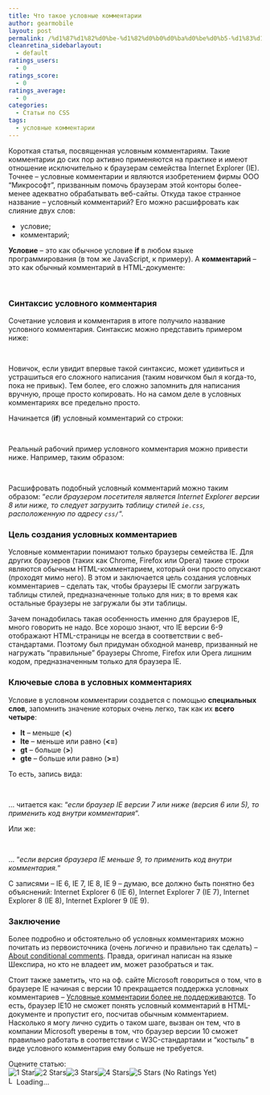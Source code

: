 ```yaml
---
title: Что такое условные комментарии
author: gearmobile
layout: post
permalink: /%d1%87%d1%82%d0%be-%d1%82%d0%b0%d0%ba%d0%be%d0%b5-%d1%83%d1%81%d0%bb%d0%be%d0%b2%d0%bd%d1%8b%d0%b5-%d0%ba%d0%be%d0%bc%d0%bc%d0%b5%d0%bd%d1%82%d0%b0%d1%80%d0%b8%d0%b8/
cleanretina_sidebarlayout:
  - default
ratings_users:
  - 0
ratings_score:
  - 0
ratings_average:
  - 0
categories:
  - Статьи по CSS
tags:
  - условные комментарии
---
```

Короткая статья, посвященная условным комментариям. Такие комментарии до сих пор активно применяются на практике и имеют отношение исключительно к браузерам семейства Internet Explorer (IE). Точнее &#8211; условные комментарии и являются изобретением фирмы ООО &#8220;Микрософт&#8221;, призванным помочь браузерам этой конторы более-менее адекватно обрабатывать веб-сайты. Откуда такое странное название &#8211; условный комментарий? Его можно расшифровать как слияние двух слов:

  * условие;
  * комментарий;

**Условие** &#8211; это как обычное условие **if** в любом языке программирования (в том же JavaScript, к примеру). А **комментарий** &#8211; это как обычный комментарий в HTML-документе:

<pre><!-- Это комментарий в HTML -->
</pre>

### Синтаксис условного комментария

Сочетание условия и комментария в итоге получило название условного комментария. Синтаксис можно представить примером ниже: 

<pre><!--[if lte IE 8]>
  ...
<![endif]-->
</pre>

Новичок, если увидит впервые такой синтаксис, может удивиться и устрашиться его сложного написания (таким новичком был я когда-то, пока не привык). Тем более, его сложно запомнить для написания вручную, проще просто копировать. Но на самом деле в условных комментариях все предельно просто.

Начинается (**if**) условный комментарий со строки:

<pre><!--[if lte IE 8]>
</pre>
<p>... после которой идет HTML-код. Заканчивается (<strong>endif</strong>) условный комментарий строкой:</p>
<pre>
<![endif]-->
</pre>

Реальный рабочий пример условного комментария можно привести ниже. Например, таким образом:

<pre><!--[if lte IE 8]>
  <link rel="stylesheets" type="text/css" href="css/ie.css" media="screen, projection">
<![endif]-->
</pre>

Расшифровать подобный условный комментарий можно таким образом: &#8220;*если браузером посетителя является Internet Explorer версии 8 или ниже, то следует загрузить таблицу стилей `ie.css`, расположенную по адресу `css/`*&#8220;.

### Цель создания условных комментариев

Условные комментарии понимают только браузеры семейства IE. Для других браузеров (таких как Chrome, Firefox или Opera) такие строки являются обычным HTML-комментарием, который они просто опускают (проходят мимо него). В этом и заключается цель создания условных комментариев &#8211; сделать так, чтобы браузеры IE смогли загружать таблицы стилей, предназначенные только для них; в то время как остальные браузеры не загружали бы эти таблицы.

Зачем понадобилась такая особенность именно для браузеров IE, много говорить не надо. Все хорошо знают, что IE версии 6-9 отображают HTML-страницы не всегда в соответствии с веб-стандартами. Поэтому был придуман обходной маневр, призванный не нагружать &#8220;правильные&#8221; браузеры Chrome, Firefox или Opera лишним кодом, предназначенным только для браузера IE.

### Ключевые слова в условных комментариях

Условие в условном комментарии создается с помощью **специальных слов**, запомнить значение которых очень легко, так как их **всего четыре**:

  * **lt** &#8211; меньше (**<**)
  * **lte** &#8211; меньше или равно (**<=**)
  * **gt** &#8211; больше (**>**)
  * **gte** &#8211; больше или равно (**>=**)

То есть, запись вида:

<pre><!--[if lte IE 7]>
  ...
<![endif]-->
</pre>

&#8230; читается как: &#8220;*если браузер IE версии 7 или ниже (версия 6 или 5), то применить код внутри комментария*&#8220;.

Или же:

<pre><!--[if lt IE 9]>
  ...
<![endif]-->
</pre>

&#8230; &#8220;*если версия браузера IE меньше 9, то применить код внутри комментария.*&#8220;

С записями &#8211; IE 6, IE 7, IE 8, IE 9 &#8211; думаю, все должно быть понятно без объяснений: Internet Explorer 6 (IE 6), Internet Explorer 7 (IE 7), Internet Explorer 8 (IE 8), Internet Explorer 9 (IE 9).

### Заключение

Более подробно и обстоятельно об условных комментариях можно почитать из первоисточника (очень логично и правильно так сделать) &#8211; [About conditional comments][1]. Правда, оригинал написан на языке Шекспира, но кто не владеет им, может разобраться и так.

Стоит также заметить, что на оф. сайте Microsoft говориться о том, что в браузере IE начиная с версии 10 прекращается поддержка условных комментариев &#8211; [Условные комментарии более не поддерживаются][2]. То есть, браузер IE10 не сможет понять условный комментарий в HTML-документе и пропустит его, посчитав обычным комментарием. Насколько я могу лично судить о таком шаге, вызван он тем, что в компании Microsoft уверены в том, что браузер версии 10 сможет правильно работать в соответствии с W3C-стандартами и &#8220;костыль&#8221; в виде условного комментария ему больше не требуется.

Оцените статью:  
<span id="post-ratings-1081" class="post-ratings" data-nonce="eb96779204"><img id="rating_1081_1" src="http://localhost:7788/third/wp-content/plugins/wp-postratings/images/stars_crystal/rating_off.gif" alt="1 Star" title="1 Star" onmouseover="current_rating(1081, 1, '1 Star');" onmouseout="ratings_off(0, 0, 0);" onclick="rate_post();" onkeypress="rate_post();" style="cursor: pointer; border: 0px;" /><img id="rating_1081_2" src="http://localhost:7788/third/wp-content/plugins/wp-postratings/images/stars_crystal/rating_off.gif" alt="2 Stars" title="2 Stars" onmouseover="current_rating(1081, 2, '2 Stars');" onmouseout="ratings_off(0, 0, 0);" onclick="rate_post();" onkeypress="rate_post();" style="cursor: pointer; border: 0px;" /><img id="rating_1081_3" src="http://localhost:7788/third/wp-content/plugins/wp-postratings/images/stars_crystal/rating_off.gif" alt="3 Stars" title="3 Stars" onmouseover="current_rating(1081, 3, '3 Stars');" onmouseout="ratings_off(0, 0, 0);" onclick="rate_post();" onkeypress="rate_post();" style="cursor: pointer; border: 0px;" /><img id="rating_1081_4" src="http://localhost:7788/third/wp-content/plugins/wp-postratings/images/stars_crystal/rating_off.gif" alt="4 Stars" title="4 Stars" onmouseover="current_rating(1081, 4, '4 Stars');" onmouseout="ratings_off(0, 0, 0);" onclick="rate_post();" onkeypress="rate_post();" style="cursor: pointer; border: 0px;" /><img id="rating_1081_5" src="http://localhost:7788/third/wp-content/plugins/wp-postratings/images/stars_crystal/rating_off.gif" alt="5 Stars" title="5 Stars" onmouseover="current_rating(1081, 5, '5 Stars');" onmouseout="ratings_off(0, 0, 0);" onclick="rate_post();" onkeypress="rate_post();" style="cursor: pointer; border: 0px;" /> (No Ratings Yet)<br /><span class="post-ratings-text" id="ratings_1081_text"></span></span><span id="post-ratings-1081-loading" class="post-ratings-loading"> <img src="http://localhost:7788/third/wp-content/plugins/wp-postratings/images/loading.gif" width="16" height="16" alt="Loading..." title="Loading..." class="post-ratings-image" />Loading...</span>

 [1]: http://msdn.microsoft.com/ru-RU/library/ms537512.aspx "About conditional comments"
 [2]: http://msdn.microsoft.com/ru-ru/library/ie/hh801214(v=vs.85).aspx "Условные комментарии более не поддерживаются"
